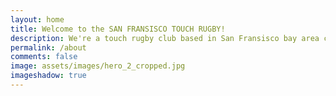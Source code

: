 ```yaml
---
layout: home
title: Welcome to the SAN FRANSISCO TOUCH RUGBY!
description: We're a touch rugby club based in San Fransisco bay area catering to folks of all levels! From social pickup to playing in tournaments across the nation, we have something for all! 
permalink: /about
comments: false
image: assets/images/hero_2_cropped.jpg
imageshadow: true
---
```


